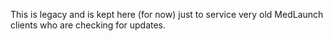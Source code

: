 This is legacy and is kept here (for now) just to service very old MedLaunch clients who are checking for updates.
